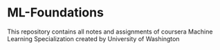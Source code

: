 # ML-Foundations
This repository contains all notes and assignments of coursera Machine Learning Specialization created by University of Washington
